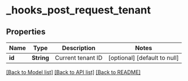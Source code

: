 # _hooks_post_request_tenant
## Properties

| Name | Type | Description | Notes |
|------------ | ------------- | ------------- | -------------|
| **id** | **String** | Current tenant ID | [optional] [default to null] |

[[Back to Model list]](../README.md#documentation-for-models) [[Back to API list]](../README.md#documentation-for-api-endpoints) [[Back to README]](../README.md)

